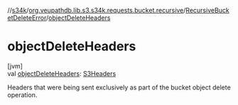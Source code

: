 //[s34k](../../../index.md)/[org.veupathdb.lib.s3.s34k.requests.bucket.recursive](../index.md)/[RecursiveBucketDeleteError](index.md)/[objectDeleteHeaders](object-delete-headers.md)

# objectDeleteHeaders

[jvm]\
val [objectDeleteHeaders](object-delete-headers.md): [S3Headers](../../org.veupathdb.lib.s3.s34k.fields.headers/-s3-headers/index.md)

Headers that were being sent exclusively as part of the bucket object delete operation.
